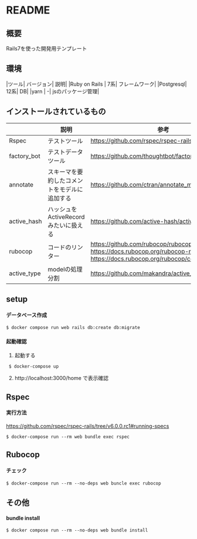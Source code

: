 # README

## 概要

Rails7を使った開発用テンプレート

## 環境

|ツール| バージョン| 説明|
|Ruby on Rails | 7系| フレームワーク|
|Postgresql| 12系| DB|
|yarn | -| jsのパッケージ管理|

## インストールされているもの
| | 説明| 参考|
|---|---|---|
|Rspec| テストツール| https://github.com/rspec/rspec-rails|
|factory_bot| テストデータツール|https://github.com/thoughtbot/factory_bot_rails|
|annotate| スキーマを要約したコメントをモデルに追加する| https://github.com/ctran/annotate_models|
|active_hash| ハッシュをActiveRecordみたいに扱える| https://github.com/active-hash/active_hash|
|rubocop| コードのリンター| https://github.com/rubocop/rubocop-rails <br> https://docs.rubocop.org/rubocop-rails/index.html <br> https://docs.rubocop.org/rubocop/compatibility.html|
|active_type| modelの処理分割| https://github.com/makandra/active_type|


## setup

#### データベース作成
```shell
$ docker compose run web rails db:create db:migrate
```
#### 起動確認
1. 起動する
```shell
 $ docker-compose up
```
2. http://localhost:3000/home で表示確認


## Rspec

#### 実行方法
https://github.com/rspec/rspec-rails/tree/v6.0.0.rc1#running-specs
```shell
$ docker-compose run --rm web bundle exec rspec
```

## Rubocop

#### チェック
```shell
$ docker-compose run --rm --no-deps web buncle exec rubocop
```

## その他
#### bundle install
```shell
$ docker compose run --rm --no-deps web bundle install 
```